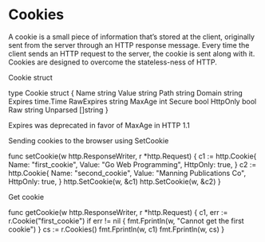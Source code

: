 # Cookies

A cookie is a small piece of information that’s stored at the client, originally sent
from the server through an HTTP response message. Every time the client sends an
HTTP request to the server, the cookie is sent along with it. Cookies are designed to
overcome the stateless-ness of HTTP.

Cookie struct

type Cookie struct {
    Name string
    Value string
    Path string
    Domain string
    Expires time.Time
    RawExpires string
    MaxAge int
    Secure bool
    HttpOnly bool
    Raw string
    Unparsed []string
}

Expires was deprecated in favor of MaxAge in HTTP 1.1

Sending cookies to the browser using SetCookie 

func setCookie(w http.ResponseWriter, r *http.Request) {
    c1 := http.Cookie{
        Name: "first_cookie",
        Value: "Go Web Programming",
        HttpOnly: true,
    }
    c2 := http.Cookie{
        Name: "second_cookie",
        Value: "Manning Publications Co",
        HttpOnly: true,
    }
    http.SetCookie(w, &c1)
    http.SetCookie(w, &c2)
}


Get cookie

func getCookie(w http.ResponseWriter, r *http.Request) {
    c1, err := r.Cookie("first_cookie")
    if err != nil {
        fmt.Fprintln(w, "Cannot get the first cookie")
    }
    cs := r.Cookies()
    fmt.Fprintln(w, c1)
    fmt.Fprintln(w, cs)
}

